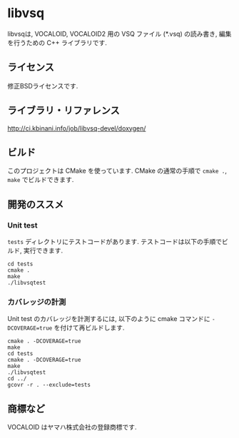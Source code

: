 # libvsq

libvsqは, VOCALOID, VOCALOID2 用の VSQ ファイル (*.vsq) の読み書き, 編集を行うための C++ ライブラリです.

## ライセンス

修正BSDライセンスです.

## ライブラリ・リファレンス

http://ci.kbinani.info/job/libvsq-devel/doxygen/

## ビルド

このプロジェクトは CMake を使っています. CMake の通常の手順で `cmake .`, `make` でビルドできます.

## 開発のススメ

### Unit test

`tests` ディレクトリにテストコードがあります.
テストコードは以下の手順でビルド, 実行できます.
```
cd tests
cmake .
make
./libvsqtest
```

### カバレッジの計測

Unit test のカバレッジを計測するには, 以下のように cmake コマンドに `-DCOVERAGE=true` を付けて再ビルドします.
```
cmake . -DCOVERAGE=true
make
cd tests
cmake . -DCOVERAGE=true
make
./libvsqtest
cd ../
gcovr -r . --exclude=tests
```

## 商標など

VOCALOID はヤマハ株式会社の登録商標です.
